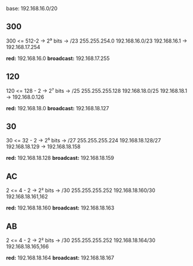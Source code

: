 base: 192.168.16.0/20

## 300
300 <= 512-2 → 2⁹ bits → /23
255.255.254.0
192.168.16.0/23
192.168.16.1 → 192.168.17.254

**red:** 192.168.16.0
**broadcast:** 192.168.17.255

## 120
120 <= 128 - 2 → 2⁷ bits → /25
255.255.255.128
192.168.18.0/25
192.168.18.1 → 192.168.0.126

**red:** 192.168.18.0
**broadcast:** 192.168.18.127

## 30
30 <= 32 - 2 → 2⁵ bits → /27
255.255.255.224
192.168.18.128/27
192.168.18.129 → 192.168.18.158

**red:** 192.168.18.128
**broadcast:** 192.168.18.159

## AC
2 <= 4 - 2 → 2² bits → /30
255.255.255.252
192.168.18.160/30
192.168.18.161,162

**red:** 192.168.18.160
**broadcast:** 192.168.18.163


## AB
2 <= 4 - 2 → 2² bits → /30
255.255.255.252
192.168.18.164/30
192.168.18.165,166

**red:** 192.168.18.164
**broadcast:** 192.168.18.167